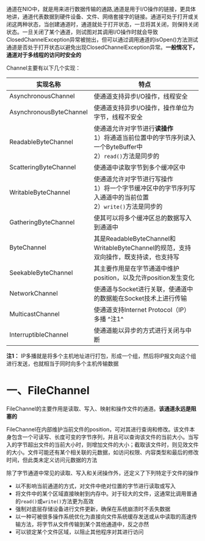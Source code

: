 通道在NIO中，就是用来进行数据传输的通路,通道是用于I/O操作的链接，更具体地讲，通道代表数据到硬件设备、文件、网络套接字的链接。通道可处于打开或关闭这两种状态，当创建通道时，通道就处于打开状态，一旦将其关闭，则保持关闭状态。一旦关闭了某个通道，则试图对其调用I/O操作时就会导致ClosedChannelException异常被抛出，但可以通过调用通道的isOpen()方法测试通道是否处于打开状态以避免出现ClosedChannelException异常。**一般情况下，通道对于多线程的访问时安全的**

Channel主要有以下几个实现：

| 实现名称                | 特点                                                         |
| ----------------------- | ------------------------------------------------------------ |
| AsynchronousChannel     | 使通道支持异步I/O操作，线程安全                              |
| AsynchronousByteChannel | 使通道支持异步I/O操作，操作单位为字节，线程不安全            |
| ReadableByteChannel     | 使通道允许对字节进行**读操作**<br />1）将通道当前位置中的字节序列读入一个ByteBuffer中<br />2）`read()`方法是同步的 |
| ScatteringByteChannel   | 使通道中读取字节到多个缓冲区中                               |
| WritableByteChannel     | 使通道允许对字节进行写操作<br />1）将一个字节缓冲区中的字节序列写入通道中的当前位置<br />2）`write()`方法是同步的 |
| GatheringByteChannel    | 使其可以将多个缓冲区总的数据写入到通道中                     |
| ByteChannel             | 其是ReadableByteChannel和WritableByteChannel的规范，支持双向操作，既支持读，也支持写 |
| SeekableByteChannel     | 其主要作用是在字节通道中维护position，以及允许position发生变化 |
| NetworkChannel          | 使通道与Socket进行关联，使通道中的数据能在Socket技术上进行传输 |
| MulticastChannel        | 使通道支持Internet Protocol（IP）多播 ^注1^                  |
| InterruptibleChannel    | 使通道能以异步的方式进行关闭与中断                           |

**注1：** IP多播就是将多个主机地址进行打包，形成一个组，然后将IP报文向这个组进行发送，也就相当于同时向多个主机传输数据

# 一、FileChannel

FileChannel的主要作用是读取、写入、映射和操作文件的通道。**该通道永远是阻塞的**

FileChannel在内部维护当前文件的position，可对其进行查询和修改。该文件本身包含一个可读写、长度可变的字节序列，并且可以查询该文件的当前大小。当写入的字节超出文件的当前大小时，则增加文件的大小；截取该文件时，则见效文件的大小。文件可能还有某个相关联的元数据，如访问权限、内容类型和最后的修改时间，但此类未定义访问元数据的方法

除了字节通道中常见的读取、写入和关闭操作外，还定义了下列特定于文件的操作

- 以不影响当前通道的方式，对文件中绝对位置的字节进行读取或写入
- 将文件中的某个区域直接映射到内存中。对于较大的文件，这通常比调用普通的`read()`或`write()`方法更为高效
- 强制对底层存储设备进行文件更新，确保在系统崩溃时不丢失数据
- 以一种可被很多操作系统优化为直接向文件系统缓存发送或从中读取的高速传输方法，将字节从文件传输到某个其他通道中，反之亦然
- 可以锁定某个文件区域，以阻止其他程序对其进行访问


